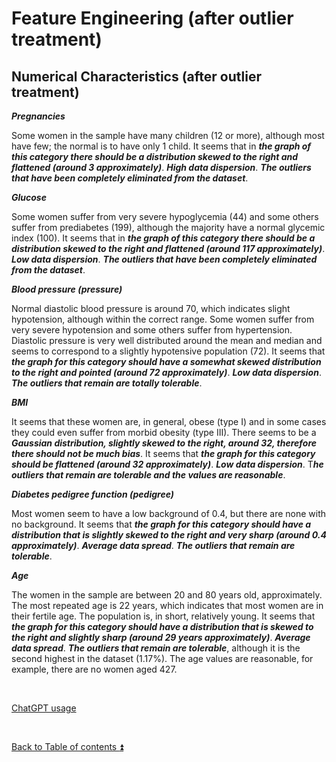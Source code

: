 # Feature Engineering (after outlier treatment)  

## Numerical Characteristics (after outlier treatment)

***Pregnancies***  

Some women in the sample have many children (12 or more), although most have few; the normal is to have only 1 child.
It seems that in ***the graph of this category there should be a distribution skewed to the right and flattened (around 3 approximately)***.
***High data dispersion***.
***The outliers that have been completely eliminated from the dataset***.

***Glucose***  

Some women suffer from very severe hypoglycemia (44) and some others suffer from prediabetes (199), although the majority have a normal glycemic index (100).
It seems that in ***the graph of this category there should be a distribution skewed to the right and flattened (around 117 approximately)***.
***Low data dispersion***.
***The outliers that have been completely eliminated from the dataset***.

***Blood pressure (pressure)***  

Normal diastolic blood pressure is around 70, which indicates slight hypotension, although within the correct range.
Some women suffer from very severe hypotension and some others suffer from hypertension.
Diastolic pressure is very well distributed around the mean and median and seems to correspond to a slightly hypotensive population (72).
It seems that ***the graph for this category should have a somewhat skewed distribution to the right and pointed (around 72 approximately)***.
***Low data dispersion***.
***The outliers that remain are totally tolerable***.

***BMI***  

It seems that these women are, in general, obese (type I) and in some cases they could even suffer from morbid obesity (type III).
There seems to be a ***Gaussian distribution, slightly skewed to the right, around 32, therefore there should not be much bias***.
It seems that ***the graph for this category should be flattened (around 32 approximately)***.
***Low data dispersion***.
T***he outliers that remain are tolerable and the values ​​are reasonable***.

***Diabetes pedigree function (pedigree)***  

Most women seem to have a low background of 0.4, but there are none with no background.
It seems that ***the graph for this category should have a distribution that is slightly skewed to the right and very sharp (around 0.4 approximately)***.
***Average data spread***.
***The outliers that remain are tolerable***.

***Age***  

The women in the sample are between 20 and 80 years old, approximately.
The most repeated age is 22 years, which indicates that most women are in their fertile age.
The population is, in short, relatively young.
It seems that ***the graph for this category should have a distribution that is skewed to the right and slightly sharp (around 29 years approximately)***.
***Average data spread***.
***The outliers that remain are tolerable***, although it is the second highest in the dataset (1.17%). The age values ​​are reasonable, for example, there are no women aged 427.  

<p><br></p> 

[ChatGPT usage](../CHATGPT_USAGE.md)  

<p><br></p>

[Back to Table of contents :arrow_double_up:](../README.md)